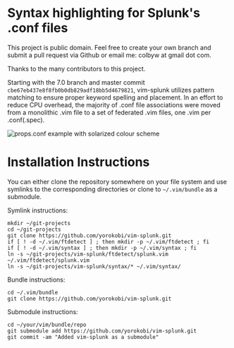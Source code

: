 Syntax highlighting for Splunk's .conf files
=============

This project is public domain. Feel free to create your own branch and submit a pull request via Github or email me: colbyw at gmail dot com.

Thanks to the many contributors to this project.

Starting with the 7.0 branch and master commit `cbe67eb437e8f8fb0b0db829adf18bb5d4679821`, vim-splunk utilizes pattern matching to ensure proper keyword spelling and placement. In an effort to reduce CPU overhead, the majority of .conf file associations were moved from a monolithic .vim file to a set of federated .vim files, one .vim per .conf(.spec).

![props.conf example with solarized colour scheme](https://i.imgur.com/3K8mbWH.png)

Installation Instructions
=============

You can either clone the repository somewhere on your file system and use symlinks to the corresponding directories or clone to `~/.vim/bundle` as a submodule.

Symlink instructions:
```
mkdir ~/git-projects
cd ~/git-projects
git clone https://github.com/yorokobi/vim-splunk.git
if [ ! -d ~/.vim/ftdetect ] ; then mkdir -p ~/.vim/ftdetect ; fi
if [ ! -d ~/.vim/syntax ] ; then mkdir -p ~/.vim/syntax ; fi
ln -s ~/git-projects/vim-splunk/ftdetect/splunk.vim ~/.vim/ftdetect/splunk.vim
ln -s ~/git-projects/vim-splunk/syntax/* ~/.vim/syntax/
```
Bundle instructions:
```
cd ~/.vim/bundle
git clone https://github.com/yorokobi/vim-splunk.git
```
Submodule instructions:
```
cd ~/your/vim/bundle/repo
git submodule add https://github.com/yorokobi/vim-splunk.git
git commit -am "Added vim-splunk as a submodule"
```
